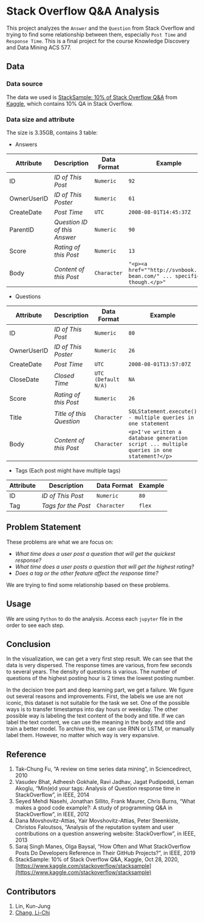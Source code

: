 # Stack Overflow Q&A Analysis

This project analyzes the `Answer` and the `Question` from Stack Overflow and trying to find some relationship between them, especially `Post Time` and `Response Time`.
This is a final project for the course Knowledge Discovery and Data Mining ACS 577.

## Data

### Data source

The data we used is [StackSample: 10% of Stack Overflow Q&A](https://www.kaggle.com/stackoverflow/stacksample) from [Kaggle](https://www.kaggle.com/), which contains 10% QA in Stack Overflow.

### Data size and attribute

The size is 3.35GB, contains 3 table:

* Answers

| Attribute   | Description                  | Data Format | Example               |
|-------------|------------------------------|-------------|-----------------------|
| ID          | *ID of This Post*            | `Numeric`   | `92`                  |
| OwnerUserID | *ID of This Poster*          | `Numeric`   | `61`                  |
| CreateDate  | *Post Time*                  | `UTC`       | `2008-08-01T14:45:37Z`|
| ParentID    | *Question ID of this Answer* | `Numeric`   | `90`                  |
| Score       | *Rating of this Post*        | `Numeric`   | `13`                  |
| Body        | *Content of this Post*       | `Character` | `"<p><a href=""http://svnbook.red-bean.com/" ... specific, though.</p>"`|

* Questions

| Attribute   | Description              | Data Format         | Example                                                    |
|-------------|--------------------------|---------------------|------------------------------------------------------------|
| ID          | *ID of This Post*        | `Numeric`           | `80`                                                         |
| OwnerUserID | *ID of This Poster*      | `Numeric`           | `26`                                                         |
| CreateDate  | *Post Time*              | `UTC`               | `2008-08-01T13:57:07Z`                                       |
| CloseDate   | *Closed Time*            | `UTC (Default N/A)` | `NA`                                                         |
| Score       | *Rating of this Post*    | `Numeric`           | `26`                                                         |
| Title       | *Title of this Question* | `Character`         | `SQLStatement.execute() - multiple queries in one statement` |
| Body        | *Content of this Post*   | `Character` |`<p>I've written a database generation script ... multiple queries in one statement?</p>`|

* Tags (Each post might have multiple tags)

| Attribute | Description         | Data Format | Example |
|-----------|---------------------|-------------|---------|
| ID        | *ID of This Post*   | `Numeric`   | `80`    |
| Tag       | *Tags for the Post* | `Character` | `flex`  |

## Problem Statement

These problems are what we are focus on:

* *What time does a user post a question that will get the quickest response?*
* *What time does a user posts a question that will get the highest rating?*
* *Does a tag or the other feature affect the response time?*

We are trying to find some relationship based on these problems.

## Usage

We are using `Python` to do the analysis.
Access each `jupyter` file in the order to see each step.

## Conclusion

In the visualization, we can get a very first step result.
We can see that the data is very dispersed.
The response times are various, from few seconds to several years.
The density of questions is various.
The number of questions of the highest posting hour is 2 times the lowest posting number.

In the decision tree part and deep learning part, we get a failure.
We figure out several reasons and improvements.
First, the labels we use are not iconic, this dataset is not suitable for the task we set.
One of the possible ways is to transfer timestamps into day hours or weekday.
The other possible way is labeling the text content of the body and title.
If we can label the text content, we can use the meaning in the body and title and train a better model.
To archive this, we can use RNN or LSTM, or manually label them. However, no matter which way is very expansive.

## Reference

1. Tak-Chung Fu, “A review on time series data mining”, in Sciencedirect, 2010
2. Vasudev Bhat, Adheesh Gokhale, Ravi Jadhav, Jagat Pudipeddi, Leman Akoglu, “Min(e)d your tags: Analysis of Question response time in StackOverflow”, in IEEE, 2014
3. Seyed Mehdi Nasehi, Jonathan Sillito, Frank Maurer, Chris Burns, “What makes a good code example?: A study of programming Q&A in StackOverflow”, in IEEE, 2012
4. Dana Movshovitz-Attias, Yair Movshovitz-Attias, Peter Steenkiste, Christos Faloutsos, “Analysis of the reputation system and user contributions on a question answering website: StackOverflow”, in IEEE, 2013
5. Saraj Singh Manes, Olga Baysal, “How Often and What StackOverflow Posts Do Developers Reference in Their GitHub Projects?”, in IEEE, 2019
6. StackSample: 10% of Stack Overflow Q&A, Kaggle, Oct 28, 2020, [https://www.kaggle.com/stackoverflow/stacksample](https://www.kaggle.com/stackoverflow/stacksample)

## Contributors

1. Lin, Kun-Jung
2. [Chang, Li-Chi](https://github.com/Li-Chi-Chang)
